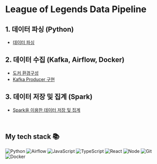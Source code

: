 # League of Legends Data Pipeline
## 1. 데이터 파싱 (Python)
- [데이터 파싱](./python/README.md)

## 2. 데이터 수집 (Kafka, Airflow, Docker)
- [도커 환경구성](./docker/README.md)
- [Kafka Producer 구현](./airflow_kafka/README.md)

## 3. 데이터 저장 및 집계 (Spark)
- [Spark을 이용한 데이터 저장 및 집계](./spark/README.md)


<br />
<h2> My tech stack 📚 </h2>

![Python](https://img.shields.io/badge/-Python-007ACC?style=for-the-badge&logo=Python&logoColor=ffffff)
![Airflow](https://img.shields.io/badge/-airflow-F05032?style=for-the-badge&logo=airflow&logoColor=ffffff)
![JavaScript](https://img.shields.io/badge/-JavaScript-%23F7DF1C?style=for-the-badge&logo=javascript&logoColor=000000&labelColor=%23F7DF1C&color=%23FFCE5A)
![TypeScript](https://img.shields.io/badge/-TypeScript-007ACC?style=for-the-badge&logo=typescript&logoColor=white)
![React](https://img.shields.io/badge/-React-222222?style=for-the-badge&logo=react)
![Node](https://img.shields.io/badge/-Nodejs-43853d?style=for-the-badge&logo=Node.js&logoColor=white)
![Git](https://img.shields.io/badge/-Git-F05032?style=for-the-badge&logo=git&logoColor=ffffff)
![Docker](https://img.shields.io/badge/-Docker-46a2f1?style=for-the-badge&logo=docker&logoColor=ffffff)

<br/>


